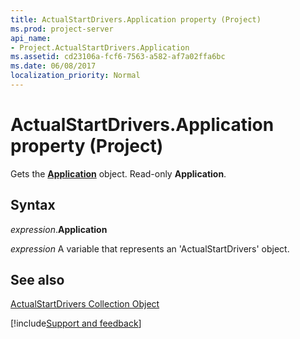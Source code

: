 ```yaml
---
title: ActualStartDrivers.Application property (Project)
ms.prod: project-server
api_name:
- Project.ActualStartDrivers.Application
ms.assetid: cd23106a-fcf6-7563-a582-af7a02ffa6bc
ms.date: 06/08/2017
localization_priority: Normal
---
```



# ActualStartDrivers.Application property (Project)

Gets the  **[Application](Project.Application.md)** object. Read-only **Application**.


## Syntax

_expression_.**Application**

_expression_ A variable that represents an 'ActualStartDrivers' object.


## See also


[ActualStartDrivers Collection Object](Project.actualstartdrivers.md)

[!include[Support and feedback](~/includes/feedback-boilerplate.md)]